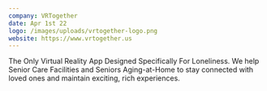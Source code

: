 ```yaml
---
company: VRTogether
date: Apr 1st 22
logo: /images/uploads/vrtogether-logo.png
website: https://www.vrtogether.us
---
```

The Only Virtual Reality App Designed Specifically For Loneliness. We help Senior Care Facilities and Seniors Aging-at-Home to stay connected with loved ones and maintain exciting, rich experiences.